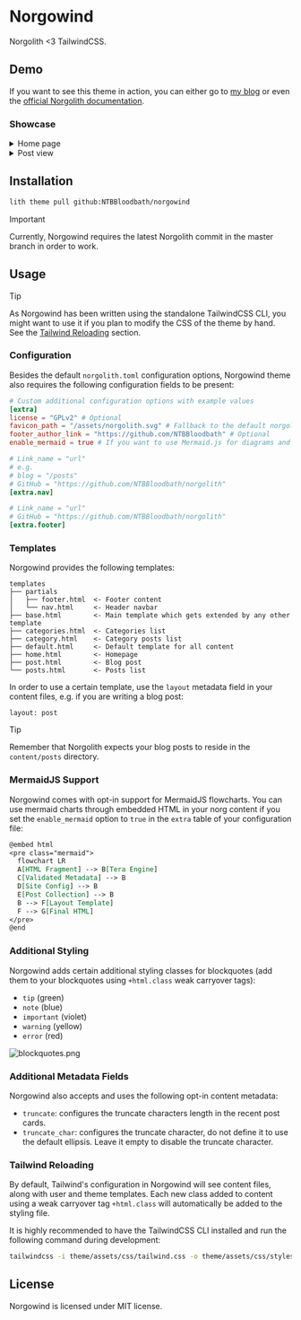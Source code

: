 # Norgowind
Norgolith <3 TailwindCSS.

## Demo

If you want to see this theme in action, you can either go to [my blog](https://amartin.beer) or even the [official Norgolith documentation](https://norgolith.amartin.beer).

### Showcase

<details>
  <summary>Home page</summary>

  <img width="1904" height="1212" alt="image" src="https://github.com/user-attachments/assets/c66ac751-cb0a-4cd5-bc8c-bf10b6414997" />

</details>

<details>
  <summary>Post view</summary>

  <img width="1904" height="1064" alt="image" src="https://github.com/user-attachments/assets/77a47b5c-b9d3-409e-a022-5493f049b968" />

</details>

## Installation
```bash
lith theme pull github:NTBBloodbath/norgowind
```

> [!IMPORTANT]
>
> Currently, Norgowind requires the latest Norgolith commit in the master branch in order to work.

## Usage

> [!TIP]
>
> As Norgowind has been written using the standalone TailwindCSS CLI, you might want to use it if
> you plan to modify the CSS of the theme by hand. See the [Tailwind Reloading](#tailwind-reloading) section.

### Configuration
Besides the default `norgolith.toml` configuration options, Norgowind theme also requires the following configuration fields to be present:

```toml
# Custom additional configuration options with example values
[extra]
license = "GPLv2" # Optional
favicon_path = "/assets/norgolith.svg" # Fallback to the default norgolith favicon
footer_author_link = "https://github.com/NTBBloodbath" # Optional
enable_mermaid = true # If you want to use Mermaid.js for diagrams and charts

# Link_name = "url"
# e.g.
# blog = "/posts"
# GitHub = "https://github.com/NTBBloodbath/norgolith"
[extra.nav]

# Link_name = "url"
# GitHub = "https://github.com/NTBBloodbath/norgolith"
[extra.footer]
```

### Templates
Norgowind provides the following templates:
```
templates
├── partials
│   ├── footer.html  <- Footer content
│   └── nav.html     <- Header navbar
├── base.html        <- Main template which gets extended by any other template
├── categories.html  <- Categories list
├── category.html    <- Category posts list
├── default.html     <- Default template for all content
├── home.html        <- Homepage
├── post.html        <- Blog post
└── posts.html       <- Posts list
```

In order to use a certain template, use the `layout` metadata field in your content files, e.g. if
you are writing a blog post:
```norg
layout: post
```

> [!TIP]
>
> Remember that Norgolith expects your blog posts to reside in the `content/posts` directory.

### MermaidJS Support
Norgowind comes with opt-in support for MermaidJS flowcharts. You can use mermaid charts through embedded HTML in your norg content if you set the `enable_mermaid` option to `true` in the `extra` table of your configuration file:
```org
@embed html
<pre class="mermaid">
  flowchart LR
  A[HTML Fragment] --> B[Tera Engine]
  C[Validated Metadata] --> B
  D[Site Config] --> B
  E[Post Collection] --> B
  B --> F[Layout Template]
  F --> G[Final HTML]
</pre>
@end
```

### Additional Styling
Norgowind adds certain additional styling classes for blockquotes (add them to your blockquotes
using `+html.class` weak carryover tags):
- `tip` (green)
- `note` (blue)
- `important` (violet)
- `warning` (yellow)
- `error` (red)

![blockquotes.png](https://github.com/user-attachments/assets/d45e2e97-5e3b-43cb-8077-a16f737259b9)

### Additional Metadata Fields
Norgowind also accepts and uses the following opt-in content metadata:

- `truncate`: configures the truncate characters length in the recent post cards.
- `truncate_char`: configures the truncate character, do not define it to use the default ellipsis. Leave it empty to disable the truncate character.

### Tailwind Reloading
By default, Tailwind's configuration in Norgowind will see content files, along with user and theme
templates. Each new class added to content using a weak carryover tag `+html.class` will
automatically be added to the styling file.

It is highly recommended to have the TailwindCSS CLI installed and run the following command during
development:
```sh
tailwindcss -i theme/assets/css/tailwind.css -o theme/assets/css/styles.min.css --minify --watch
```

## License
Norgowind is licensed under MIT license.
